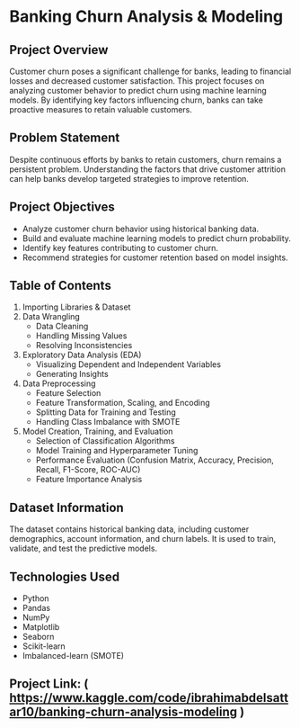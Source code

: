 # Banking Churn Analysis & Modeling

## Project Overview
Customer churn poses a significant challenge for banks, leading to financial losses and decreased customer satisfaction. This project focuses on analyzing customer behavior to predict churn using machine learning models. By identifying key factors influencing churn, banks can take proactive measures to retain valuable customers.

## Problem Statement
Despite continuous efforts by banks to retain customers, churn remains a persistent problem. Understanding the factors that drive customer attrition can help banks develop targeted strategies to improve retention.

## Project Objectives
- Analyze customer churn behavior using historical banking data.
- Build and evaluate machine learning models to predict churn probability.
- Identify key features contributing to customer churn.
- Recommend strategies for customer retention based on model insights.

## Table of Contents
1. Importing Libraries & Dataset
2. Data Wrangling
   - Data Cleaning
   - Handling Missing Values
   - Resolving Inconsistencies
3. Exploratory Data Analysis (EDA)
   - Visualizing Dependent and Independent Variables
   - Generating Insights
4. Data Preprocessing
   - Feature Selection
   - Feature Transformation, Scaling, and Encoding
   - Splitting Data for Training and Testing
   - Handling Class Imbalance with SMOTE
5. Model Creation, Training, and Evaluation
   - Selection of Classification Algorithms
   - Model Training and Hyperparameter Tuning
   - Performance Evaluation (Confusion Matrix, Accuracy, Precision, Recall, F1-Score, ROC-AUC)
   - Feature Importance Analysis

## Dataset Information
The dataset contains historical banking data, including customer demographics, account information, and churn labels. It is used to train, validate, and test the predictive models.

## Technologies Used
- Python
- Pandas
- NumPy
- Matplotlib
- Seaborn
- Scikit-learn
- Imbalanced-learn (SMOTE)

## Project Link: ( https://www.kaggle.com/code/ibrahimabdelsattar10/banking-churn-analysis-modeling )
